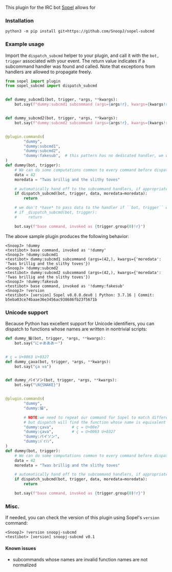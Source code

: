 This plugin for the IRC bot [Sopel](https://sopel.chat) allows for 

### Installation

```
python3 -m pip install git+https://github.com/SnoopJ/sopel-subcmd
```

### Example usage

Import the `dispatch_subcmd` helper to your plugin, and call it with the
`bot, trigger` associated with your event. The return value indicates if a
subcommand handler was found and called. Note that exceptions from handlers
are allowed to propagate freely.

```python
from sopel import plugin
from sopel_subcmd import dispatch_subcmd


def dummy_subcmd1(bot, trigger, *args, **kwargs):
    bot.say(f"dummy:subcmd1 subcommand (args={args!r}, kwargs={kwargs!r})")


def dummy_subcmd2(bot, trigger, *args, **kwargs):
    bot.say(f"dummy:subcmd2 subcommand (args={args!r}, kwargs={kwargs!r})")


@plugin.commands(
        "dummy",
        "dummy:subcmd1",
        "dummy:subcmd2",
        "dummy:fakesub",  # this pattern has no dedicated handler, we will use the base
)
def dummy(bot, trigger):
    # We can do some computations common to every command before dispatch, if appropriate
    data = 42
    moredata = "Twas brillig and the slithy toves"

    # automatically hand off to the subcommand handlers, if appropriate
    if dispatch_subcmd(bot, trigger, data, moredata=moredata):
        return

    # we don't *have* to pass data to the handler if ``bot, trigger`` would be enough
    # if _dispatch_subcmd(bot, trigger):
    #     return

    bot.say(f"base command, invoked as {trigger.group(0)!r}")
```

The above sample plugin produces the following behavior:

```
<SnoopJ> !dummy
<testibot> base command, invoked as '!dummy'
<SnoopJ> !dummy:subcmd1
<testibot> dummy:subcmd1 subcommand (args=(42,), kwargs={'moredata': 'Twas brillig and the slithy toves'})
<SnoopJ> !dummy:subcmd2
<testibot> dummy:subcmd2 subcommand (args=(42,), kwargs={'moredata': 'Twas brillig and the slithy toves'})
<SnoopJ> !dummy:fakesub
<testibot> base command, invoked as '!dummy:fakesub'
<SnoopJ> !version
<testibot> [version] Sopel v8.0.0.dev0 | Python: 3.7.16 | Commit: b5eba03ce74baae36e3456ac938686fb23f5671b
```

### Unicode support

Because Python has excellent support for Unicode identifiers, you can dispatch
to functions whose names are written in nontrivial scripts:

```python
def dummy_猫(bot, trigger, *args, **kwargs):
    bot.say("にゃあああー")


# ç = U+0063 U+0327
def dummy_çava(bot, trigger, *args, **kwargs):
    bot.say("ça va")


def dummy_パイソン(bot, trigger, *args, **kwargs):
    bot.say("\N{SNAKE}")


@plugin.commands(
        "dummy",
        "dummy:猫",

        # NOTE:we need to repeat our command for Sopel to match different codepoint sequences,
        # but dispatch will find the function whose name is equivalent under NFKC normalization (which Python uses)
        "dummy:çava",        # ç = U+00e7
        "dummy:çava",        # ç = U+0063 U+0327
        "dummy:パイソン",
        "dummy:ﾊﾟｲｿﾝ",
)
def dummy(bot, trigger):
    # We can do some computations common to every command before dispatch, if appropriate
    data = 42
    moredata = "Twas brillig and the slithy toves"

    # automatically hand off to the subcommand handlers, if appropriate
    if dispatch_subcmd(bot, trigger, data, moredata=moredata):
        return

    bot.say(f"base command, invoked as {trigger.group(0)!r}")
```

### Misc.

If needed, you can check the version of this plugin using Sopel's `version` command:

```
<SnoopJ> !version snoopj-subcmd
<testibot> [version] snoopj-subcmd v0.1
```

#### Known issues

* subcommands whose names are invalid function names are not normalized
